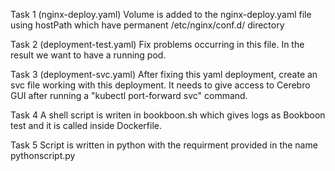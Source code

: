 Task 1 (nginx-deploy.yaml)
Volume is added to the nginx-deploy.yaml file using hostPath which have permanent /etc/nginx/conf.d/ directory

Task 2 (deployment-test.yaml)
Fix problems occurring in this file. In the result we want to have a running pod.

Task 3 (deployment-svc.yaml)
After fixing this yaml deployment, create an svc file working with this deployment. It needs to give access to Cerebro GUI after running a "kubectl port-forward svc" command.

Task 4
A shell script is writen in bookboon.sh which gives logs as Bookboon test and it is called inside Dockerfile.

Task 5
Script is written in python with the requirment provided in the name pythonscript.py

